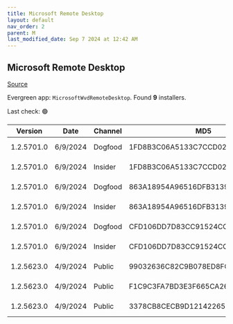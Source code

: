 ```yaml
---
title: Microsoft Remote Desktop
layout: default
nav_order: 2
parent: M
last_modified_date: Sep 7 2024 at 12:42 AM
---
```


## Microsoft Remote Desktop

[Source](https://docs.microsoft.com/en-us/azure/virtual-desktop/connect-windows-7-10)

Evergreen app: `MicrosoftWvdRemoteDesktop`. Found **9** installers.

Last check: 🟢

| Version    | Date     | Channel | MD5                              | Sha2                                                                                                                             | Architecture | Filename                           | URI                                                                                                                                    |
| ---------- | -------- | ------- | -------------------------------- | -------------------------------------------------------------------------------------------------------------------------------- | ------------ | ---------------------------------- | -------------------------------------------------------------------------------------------------------------------------------------- |
| 1.2.5701.0 | 6/9/2024 | Dogfood | 1FD8B3C06A5133C7CCD0213A3D2B1A85 | 840D1D35A3F66C8410EA528B40AA30779768557C67A245120E0A6004A34104C4D1D9196802CB39370DA55C30FD6A361D653501F4AFC054A1C4C8E625D2702642 | ARM64        | RemoteDesktop_1.2.5701.0_ARM64.msi | [https://query.prod.cms.rt.microsoft.com/cms/api/am/binary/RW1oK7f](https://query.prod.cms.rt.microsoft.com/cms/api/am/binary/RW1oK7f) |
| 1.2.5701.0 | 6/9/2024 | Insider | 1FD8B3C06A5133C7CCD0213A3D2B1A85 | 840D1D35A3F66C8410EA528B40AA30779768557C67A245120E0A6004A34104C4D1D9196802CB39370DA55C30FD6A361D653501F4AFC054A1C4C8E625D2702642 | ARM64        | RemoteDesktop_1.2.5701.0_ARM64.msi | [https://query.prod.cms.rt.microsoft.com/cms/api/am/binary/RW1oK7f](https://query.prod.cms.rt.microsoft.com/cms/api/am/binary/RW1oK7f) |
| 1.2.5701.0 | 6/9/2024 | Dogfood | 863A18954A96516DFB3139663FB8CEFE | 63D243D60BD34CECB6101CFC31E88BC68C9F16D21E447D1E5530DEA2899DE0B30807F5A814F946727F1AF3C301031160064EC59C157C10E92F1CECAB65637909 | x64          | RemoteDesktop_1.2.5701.0_x64.msi   | [https://query.prod.cms.rt.microsoft.com/cms/api/am/binary/RW1oEW9](https://query.prod.cms.rt.microsoft.com/cms/api/am/binary/RW1oEW9) |
| 1.2.5701.0 | 6/9/2024 | Insider | 863A18954A96516DFB3139663FB8CEFE | 63D243D60BD34CECB6101CFC31E88BC68C9F16D21E447D1E5530DEA2899DE0B30807F5A814F946727F1AF3C301031160064EC59C157C10E92F1CECAB65637909 | x64          | RemoteDesktop_1.2.5701.0_x64.msi   | [https://query.prod.cms.rt.microsoft.com/cms/api/am/binary/RW1oEW9](https://query.prod.cms.rt.microsoft.com/cms/api/am/binary/RW1oEW9) |
| 1.2.5701.0 | 6/9/2024 | Dogfood | CFD106DD7D83CC91524CCD319F9D53DE | F76D10E7C64D0F33F20F9598F39DAFDB347FC72003F85470B97C643FD32B9B7AED1274E19E7FE200CFB1F2C9F32D9C5CB44BC16A413FD6372FBAF9E7A66771E7 | x86          | RemoteDesktop_1.2.5701.0_x86.msi   | [https://query.prod.cms.rt.microsoft.com/cms/api/am/binary/RW1oEWl](https://query.prod.cms.rt.microsoft.com/cms/api/am/binary/RW1oEWl) |
| 1.2.5701.0 | 6/9/2024 | Insider | CFD106DD7D83CC91524CCD319F9D53DE | F76D10E7C64D0F33F20F9598F39DAFDB347FC72003F85470B97C643FD32B9B7AED1274E19E7FE200CFB1F2C9F32D9C5CB44BC16A413FD6372FBAF9E7A66771E7 | x86          | RemoteDesktop_1.2.5701.0_x86.msi   | [https://query.prod.cms.rt.microsoft.com/cms/api/am/binary/RW1oEWl](https://query.prod.cms.rt.microsoft.com/cms/api/am/binary/RW1oEWl) |
| 1.2.5623.0 | 4/9/2024 | Public  | 99032636C82C9B078ED8FCA92FB38D80 | 408914DC6B8D01BBBFFBD1208DCF19EE711183DFA9E0E3D3BB26F0CBA86A360707D43474892E514DDA36DFFEF9E7A15BEBD8EDF6EFF1022ADC533241A6ACDE43 | ARM64        | RemoteDesktop_1.2.5623.0_ARM64.msi | [https://query.prod.cms.rt.microsoft.com/cms/api/am/binary/RW1oJu9](https://query.prod.cms.rt.microsoft.com/cms/api/am/binary/RW1oJu9) |
| 1.2.5623.0 | 4/9/2024 | Public  | F1C9C3FA7BD3E3F665CA26F41A13DEA5 | E40A1AD6D91F313902691A981260313CC90AC4AA1C07021F8303893E6A4CE52E122F76B66C005C64B08AB23E0F0A34D1CA48549365C9E36D8CE7A0B6B18007FE | x64          | RemoteDesktop_1.2.5623.0_x64.msi   | [https://query.prod.cms.rt.microsoft.com/cms/api/am/binary/RW1oM4G](https://query.prod.cms.rt.microsoft.com/cms/api/am/binary/RW1oM4G) |
| 1.2.5623.0 | 4/9/2024 | Public  | 3378CB8CECB9D1214226583E3D9413AC | 3E8E2C716164BE47A4D6A915FF624E72174EA5A41B7D2045049811D575E9B15624E783125641955C8F51DC71AB9B32437E4C9817A888624FA3D1C19F02A92A97 | x86          | RemoteDesktop_1.2.5623.0_x86.msi   | [https://query.prod.cms.rt.microsoft.com/cms/api/am/binary/RW1oM4F](https://query.prod.cms.rt.microsoft.com/cms/api/am/binary/RW1oM4F) |

